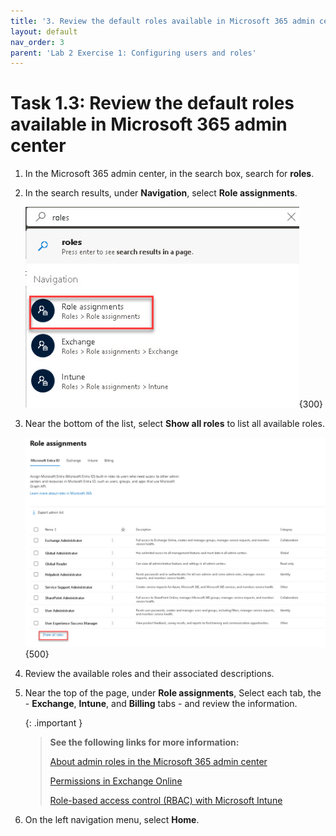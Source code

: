 ```yaml
---
title: '3. Review the default roles available in Microsoft 365 admin center'
layout: default
nav_order: 3
parent: 'Lab 2 Exercise 1: Configuring users and roles'
---
```


# Task 1.3: Review the default roles available in Microsoft 365 admin center 

1. In the Microsoft 365 admin center, in the search box, search for **roles**.

1. In the search results, under **Navigation**, select **Role assignments**.

    ![l2a1.jpg](../media/lab2/a1.jpg){300}

1. Near the bottom of the list, select **Show all roles** to list all available roles.

    ![a2.jpg](../media/lab2/a2.jpg){500}

1. Review the available roles and their associated descriptions.

1. Near the top of the page, under **Role assignments**, Select each tab, the - **Exchange**, **Intune**, and **Billing** tabs - and review the information.

    {: .important }
    > **See the following links for more information:**
    >
    > [About admin roles in the Microsoft 365 admin center](https://docs.microsoft.com/microsoft-365/admin/add-users/about-admin-roles?WT.mc_id=365AdminCSH_inproduct "About admin roles in the Microsoft 365 admin center")
    >
    > [Permissions in Exchange Online](https://docs.microsoft.com/exchange/permissions-exo/permissions-exo?WT.mc_id=365AdminCSH_inproduct   "Permissions in Exchange Online")
    >
    > [Role-based access control (RBAC) with Microsoft Intune](https://docs.microsoft.com/mem/intune/fundamentals/role-based-access-control?WT.mc_id=365AdminCSH_inproduct "Role-based access control (RBAC) with Microsoft Intune")

1. On the left navigation menu, select **Home**.
